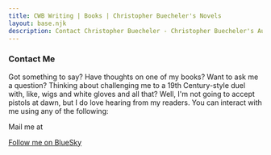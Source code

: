 ```yaml
---
title: CWB Writing | Books | Christopher Buecheler's Novels
layout: base.njk
description: Contact Christopher Buecheler - Christopher Buecheler's Author Site
---
```


### Contact Me

Got something to say? Have thoughts on one of my books? Want to ask me a question? Thinking about challenging me to a 19th Century-style duel with, like, wigs and white gloves and all that? Well, I'm not going to accept pistols at dawn, but I do love hearing from my readers. You can interact with me using any of the following:

Mail me at <span id="contactemail"></span>

[Follow me on BlueSky](https://bsky.app/profile/cwbuecheler.bsky.social)
